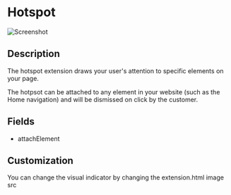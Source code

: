 # Hotspot

![Screenshot](https://github.com/optimizely/extension-library/blob/master/Extensions/Editor%20Extensions/Hotspot/screenshot.gif)

## Description

The hotspot extension draws your user's attention to specific elements on your page.

The hotpsot can be attached to any element in your website (such as the Home navigation) and will be dismissed on click by the customer.


## Fields

* attachElement

## Customization

You can change the visual indicator by changing the extension.html image src
